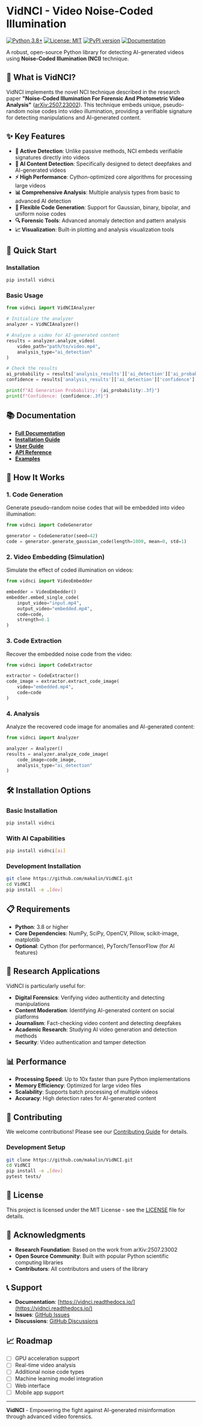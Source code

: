 # VidNCI - Video Noise-Coded Illumination

[![Python 3.8+](https://img.shields.io/badge/python-3.8+-blue.svg)](https://www.python.org/downloads/)
[![License: MIT](https://img.shields.io/badge/License-MIT-yellow.svg)](https://opensource.org/licenses/MIT)
[![PyPI version](https://badge.fury.io/py/vidnci.svg)](https://badge.fury.io/py/vidnci)
[![Documentation](https://img.shields.io/badge/docs-readthedocs-blue.svg)](https://vidnci.readthedocs.io/)

A robust, open-source Python library for detecting AI-generated videos using **Noise-Coded Illumination (NCI)** technique.

## 🎯 What is VidNCI?

VidNCI implements the novel NCI technique described in the research paper **"Noise-Coded Illumination For Forensic And Photometric Video Analysis"** ([arXiv:2507.23002](https://arxiv.org/abs/2507.23002)). This technique embeds unique, pseudo-random noise codes into video illumination, providing a verifiable signature for detecting manipulations and AI-generated content.

## ✨ Key Features

- **🔐 Active Detection**: Unlike passive methods, NCI embeds verifiable signatures directly into videos
- **🤖 AI Content Detection**: Specifically designed to detect deepfakes and AI-generated videos
- **⚡ High Performance**: Cython-optimized core algorithms for processing large videos
- **📊 Comprehensive Analysis**: Multiple analysis types from basic to advanced AI detection
- **🎨 Flexible Code Generation**: Support for Gaussian, binary, bipolar, and uniform noise codes
- **🔍 Forensic Tools**: Advanced anomaly detection and pattern analysis
- **📈 Visualization**: Built-in plotting and analysis visualization tools

## 🚀 Quick Start

### Installation

```bash
pip install vidnci
```

### Basic Usage

```python
from vidnci import VidNCIAnalyzer

# Initialize the analyzer
analyzer = VidNCIAnalyzer()

# Analyze a video for AI-generated content
results = analyzer.analyze_video(
    video_path="path/to/video.mp4",
    analysis_type="ai_detection"
)

# Check the results
ai_probability = results['analysis_results']['ai_detection']['ai_probability']
confidence = results['analysis_results']['ai_detection']['confidence']

print(f"AI Generation Probability: {ai_probability:.3f}")
print(f"Confidence: {confidence:.3f}")
```

## 📚 Documentation

- **[Full Documentation](https://vidnci.readthedocs.io/)**
- **[Installation Guide](docs/installation.md)**
- **[User Guide](docs/user_guide.md)**
- **[API Reference](docs/api_reference.md)**
- **[Examples](examples/)**

## 🔬 How It Works

### 1. Code Generation
Generate pseudo-random noise codes that will be embedded into video illumination:
```python
from vidnci import CodeGenerator

generator = CodeGenerator(seed=42)
code = generator.generate_gaussian_code(length=1000, mean=0, std=1)
```

### 2. Video Embedding (Simulation)
Simulate the effect of coded illumination on videos:
```python
from vidnci import VideoEmbedder

embedder = VideoEmbedder()
embedder.embed_single_code(
    input_video="input.mp4",
    output_video="embedded.mp4",
    code=code,
    strength=0.1
)
```

### 3. Code Extraction
Recover the embedded noise code from the video:
```python
from vidnci import CodeExtractor

extractor = CodeExtractor()
code_image = extractor.extract_code_image(
    video="embedded.mp4",
    code=code
)
```

### 4. Analysis
Analyze the recovered code image for anomalies and AI-generated content:
```python
from vidnci import Analyzer

analyzer = Analyzer()
results = analyzer.analyze_code_image(
    code_image=code_image,
    analysis_type="ai_detection"
)
```

## 🛠️ Installation Options

### Basic Installation
```bash
pip install vidnci
```

### With AI Capabilities
```bash
pip install vidnci[ai]
```

### Development Installation
```bash
git clone https://github.com/makalin/VidNCI.git
cd VidNCI
pip install -e .[dev]
```

## 📋 Requirements

- **Python**: 3.8 or higher
- **Core Dependencies**: NumPy, SciPy, OpenCV, Pillow, scikit-image, matplotlib
- **Optional**: Cython (for performance), PyTorch/TensorFlow (for AI features)

## 🔬 Research Applications

VidNCI is particularly useful for:

- **Digital Forensics**: Verifying video authenticity and detecting manipulations
- **Content Moderation**: Identifying AI-generated content on social platforms
- **Journalism**: Fact-checking video content and detecting deepfakes
- **Academic Research**: Studying AI video generation and detection methods
- **Security**: Video authentication and tamper detection

## 📊 Performance

- **Processing Speed**: Up to 10x faster than pure Python implementations
- **Memory Efficiency**: Optimized for large video files
- **Scalability**: Supports batch processing of multiple videos
- **Accuracy**: High detection rates for AI-generated content

## 🤝 Contributing

We welcome contributions! Please see our [Contributing Guide](CONTRIBUTING.md) for details.

### Development Setup
```bash
git clone https://github.com/makalin/VidNCI.git
cd VidNCI
pip install -e .[dev]
pytest tests/
```

## 📄 License

This project is licensed under the MIT License - see the [LICENSE](LICENSE) file for details.

## 🙏 Acknowledgments

- **Research Foundation**: Based on the work from arXiv:2507.23002
- **Open Source Community**: Built with popular Python scientific computing libraries
- **Contributors**: All contributors and users of the library

## 📞 Support

- **Documentation**: [https://vidnci.readthedocs.io/](https://vidnci.readthedocs.io/)
- **Issues**: [GitHub Issues](https://github.com/makalin/VidNCI/issues)
- **Discussions**: [GitHub Discussions](https://github.com/makalin/VidNCI/discussions)

## 📈 Roadmap

- [ ] GPU acceleration support
- [ ] Real-time video analysis
- [ ] Additional noise code types
- [ ] Machine learning model integration
- [ ] Web interface
- [ ] Mobile app support

---

**VidNCI** - Empowering the fight against AI-generated misinformation through advanced video forensics.
